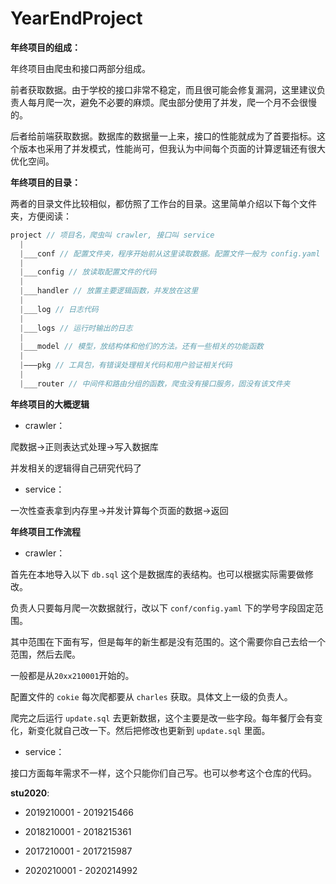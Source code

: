 # YearEndProject

**年终项目的组成：**

年终项目由爬虫和接口两部分组成。

前者获取数据。由于学校的接口非常不稳定，而且很可能会修复漏洞，这里建议负责人每月爬一次，避免不必要的麻烦。爬虫部分使用了并发，爬一个月不会很慢的。

后者给前端获取数据。数据库的数据量一上来，接口的性能就成为了首要指标。这个版本也采用了并发模式，性能尚可，但我认为中间每个页面的计算逻辑还有很大优化空间。

**年终项目的目录：**

两者的目录文件比较相似，都仿照了工作台的目录。这里简单介绍以下每个文件夹，方便阅读：

```go
project // 项目名，爬虫叫 crawler, 接口叫 service
  |
  |___conf // 配置文件夹，程序开始前从这里读取数据。配置文件一般为 config.yaml
  |
  |___config // 放读取配置文件的代码
  |
  |___handler // 放置主要逻辑函数，并发放在这里
  |
  |___log // 日志代码
  |
  |___logs // 运行时输出的日志
  |
  |___model // 模型，放结构体和他们的方法。还有一些相关的功能函数
  |
  |———pkg // 工具包，有错误处理相关代码和用户验证相关代码
  |
  |___router // 中间件和路由分组的函数，爬虫没有接口服务，固没有该文件夹
```

**年终项目的大概逻辑**

* crawler：

爬数据->正则表达式处理->写入数据库

并发相关的逻辑得自己研究代码了

*  service：

一次性查表拿到内存里->并发计算每个页面的数据->返回

**年终项目工作流程**

* crawler：

首先在本地导入以下 `db.sql` 这个是数据库的表结构。也可以根据实际需要做修改。

负责人只要每月爬一次数据就行，改以下 `conf/config.yaml` 下的学号字段固定范围。

其中范围在下面有写，但是每年的新生都是没有范围的。这个需要你自己去给一个范围，然后去爬。

一般都是从`20xx210001`开始的。

配置文件的 `cokie` 每次爬都要从 `charles` 获取。具体文上一级的负责人。

爬完之后运行 `update.sql` 去更新数据，这个主要是改一些字段。每年餐厅会有变化，新变化就自己改一下。然后把修改也更新到 `update.sql` 里面。

* service：

接口方面每年需求不一样，这个只能你们自己写。也可以参考这个仓库的代码。

**stu2020**:

* 2019210001 - 2019215466

* 2018210001 - 2018215361

* 2017210001 - 2017215987

* 2020210001 - 2020214992
